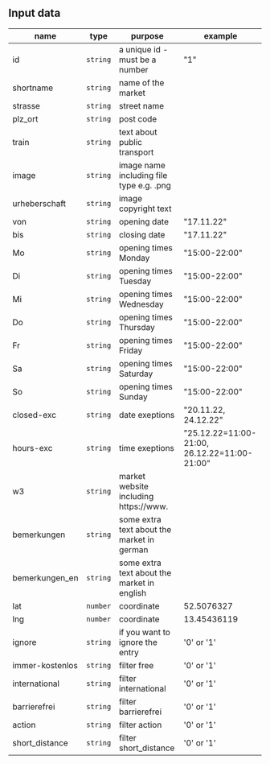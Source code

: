 ## Input data


name | type | purpose | example
--- | --- | --- | ---
id | `string` | a unique id - must be a number  | "1"
shortname | `string` | name of the market  | 
strasse | `string` | street name  | 
plz_ort | `string` | post code  | 
train | `string` | text about public transport  | 
image | `string` | image name including file type e.g. .png  | 
urheberschaft | `string` | image copyright text  | 
von | `string` | opening date  |  "17.11.22"
bis | `string` | closing date  |  "17.11.22"
Mo | `string` | opening times Monday  |  "15:00-22:00"
Di | `string` | opening times Tuesday  |  "15:00-22:00"
Mi | `string` | opening times Wednesday  |  "15:00-22:00"
Do | `string` | opening times Thursday  | "15:00-22:00"
Fr | `string` | opening times Friday  |  "15:00-22:00"
Sa | `string` | opening times Saturday  |  "15:00-22:00"
So | `string` | opening times Sunday  |  "15:00-22:00"
closed-exc | `string` | date exeptions  |  "20.11.22, 24.12.22"
hours-exc | `string` | time exeptions | "25.12.22=11:00-21:00, 26.12.22=11:00-21:00"
w3 | `string` | market website including https://www.  | 
bemerkungen | `string` | some extra text about the market in german | 
bemerkungen_en | `string` | some extra text about the market in english | 
lat | `number` | coordinate | 52.5076327
lng | `number` | coordinate | 13.45436119
ignore | `string` | if you want to ignore the entry |  '0' or '1' 
immer-kostenlos | `string` | filter free |  '0' or '1' 
international | `string` | filter international |  '0' or '1' 
barrierefrei | `string` | filter barrierefrei |  '0' or '1' 
action | `string` | filter action |  '0' or '1' 
short_distance | `string` | filter short_distance |  '0' or '1' 
